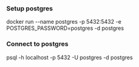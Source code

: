 ### Setup postgres
docker run --name postgres -p 5432:5432 -e POSTGRES_PASSWORD=postgres -d postgres

### Connect to postgres
psql -h localhost -p 5432 -U postgres -d postgres
